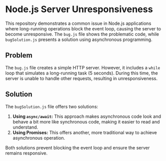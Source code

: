 # Node.js Server Unresponsiveness

This repository demonstrates a common issue in Node.js applications where long-running operations block the event loop, causing the server to become unresponsive. The `bug.js` file shows the problematic code, while `bugSolution.js` presents a solution using asynchronous programming.

## Problem

The `bug.js` file creates a simple HTTP server.  However, it includes a `while` loop that simulates a long-running task (5 seconds).  During this time, the server is unable to handle other requests, resulting in unresponsiveness.

## Solution

The `bugSolution.js` file offers two solutions:

1. **Using `async/await`:** This approach makes asynchronous code look and behave a bit more like synchronous code, making it easier to read and understand.
2. **Using Promises:** This offers another, more traditional way to achieve asynchronous operation.

Both solutions prevent blocking the event loop and ensure the server remains responsive.